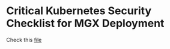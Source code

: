 # Critical Kubernetes Security Checklist for MGX Deployment

Check this [file](./security_checklist.csv)



